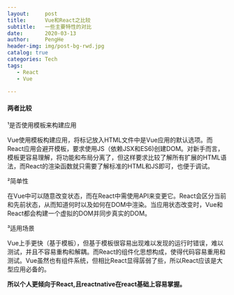 ```yaml
---
layout:     post
title:      Vue和React之比较
subtitle:   一些主要特性的对比
date:       2020-03-13
author:     PengHe
header-img: img/post-bg-rwd.jpg
catalog: true
categories: Tech
tags:
   - React
   - Vue

---
```


#### 两者比较

&sup1;是否使用模板来构建应用

Vue使用模板构建应用，将标记放入HTML文件中是Vue应用的默认选项。而React应用会避开模板，要求使用JS（依赖JSX和ES6)创建DOM。对新手而言，模板更容易理解，将功能和布局分离了，但这样要求比较了解所有扩展的HTML语法，而React的渲染函数就只需要了解标准的HTML和JS即可，也便于调试。

&sup2;简单性

在Vue中可以随意改变状态，而在React中需使用API来变更它。React会区分当前和先前状态，从而知道何时以及如何在DOM中渲染。当应用状态改变时，Vue和React都会构建一个虚拟的DOM并同步真实的DOM。

&sup3;适用场景

Vue上手更快（基于模板），但基于模板很容易出现难以发现的运行时错误，难以测试，并且不容易重构和解耦。而React的组件化思想构成，使得代码容易重用和测试。Vue虽然也有组件系统，但相比React显得孱弱了些，所以React应该是大型应用必备的。

**所以个人更倾向于React,且reactnative在react基础上容易掌握。**

